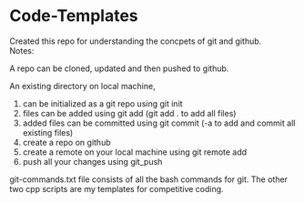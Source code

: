 # Code-Templates

Created this repo for understanding the concpets of git and github.  
Notes:  

A repo can be cloned, updated and then pushed to github.  

An existing directory on local machine,
1. can be initialized as a git repo using git init
2. files can be added using git add (git add . to add all files)
3. added files can be committed using git commit (-a to add and commit all existing files)
4. create a repo on github
5. create a remote on your local machine using git remote add
6. push all your changes using git_push

git-commands.txt file consists of all the bash commands for git.
The other two cpp scripts are my templates for competitive coding.

